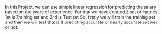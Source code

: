 In this Project, we can use simple linear regression for predicting the salary based on the years of experience.
For that we have created 2 set of matrics 1st is Training set and 2nd is Test set
So, firstly we will train the training set and then we will test that is it predicting accurate or nearly accurate answer or not.

